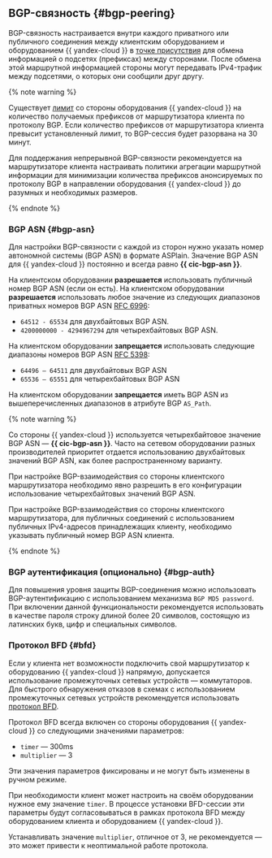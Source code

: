 ## BGP-связность {#bgp-peering}

BGP-связность настраивается внутри каждого приватного или публичного соединения между клиентским оборудованием и оборудованием {{ yandex-cloud }} в [точке присутствия](../../interconnect/concepts/pops.md) для обмена информацией о подсетях (префиксах) между сторонами. После обмена этой маршрутной информацией стороны могут передавать IPv4-трафик между подсетями, о которых они сообщили друг другу.

{% note warning %}

Существует [лимит](../../interconnect/concepts/limits.md#interconnect-limits) со стороны оборудования {{ yandex-cloud }} на количество получаемых префиксов от маршрутизатора клиента по протоколу BGP.
Если количество префиксов от маршрутизатора клиента превысит установленный лимит, то BGP-сессия будет разорвана на 30 минут.

Для поддержания непрерывной BGP-связности рекомендуется на маршрутизаторе клиента настраивать политики агрегации маршрутной информации для минимизации количества префиксов анонсируемых по протоколу BGP в направлении оборудования {{ yandex-cloud }} до разумных и необходимых размеров.

{% endnote %}

### BGP ASN {#bgp-asn}

Для настройки BGP-связности с каждой из сторон нужно указать номер автономной системы (BGP ASN) в формате ASPlain. Значение BGP ASN для {{ yandex-cloud }} постоянно и всегда равно **{{ cic-bgp-asn }}**.

На клиентском оборудовании **разрешается** использовать публичный номер BGP ASN (если он есть). На клиентском оборудовании **разрешается** использовать любое значение из следующих диапазонов приватных номеров BGP ASN [RFC 6996](https://datatracker.ietf.org/doc/rfc6996):
* `64512 - 65534` для двухбайтовых BGP ASN.
* `4200000000 - 4294967294` для четырехбайтовых BGP ASN.

На клиентском оборудовании **запрещается** использовать следующие диапазоны номеров BGP ASN [RFC 5398](https://datatracker.ietf.org/doc/rfc5398):
* `64496 – 64511` для двухбайтовых BGP ASN
* `65536 – 65551` для четырехбайтовых BGP ASN

На клиентском оборудовании **запрещается** иметь BGP ASN из вышеперечисленных диапазонов в атрибуте BGP `AS_Path`.

{% note warning %}

Со стороны {{ yandex-cloud }} используется четырехбайтовое значение BGP ASN — **{{ cic-bgp-asn }}**. Часто на сетевом оборудовании разных производителей приоритет отдается использованию двухбайтовых значений BGP ASN, как более распространенному варианту. 

При настройке BGP-взаимодействия со стороны клиентского маршрутизатора необходимо явно разрешить в его конфигурации использование четырехбайтовых значений BGP ASN.

При настройке BGP-взаимодействия со стороны клиентского маршрутизатора, для публичных соединений с использованием публичных IPv4-адресов принадлежащих клиенту, необходимо указывать публичный номер BGP ASN клиента.

{% endnote %}

### BGP аутентификация (опционально) {#bgp-auth}

Для повышения уровня защиты BGP-соединения можно использовать BGP-аутентификацию с использованием механизма `BGP MD5 password`. При включении данной функциональности рекомендуется использовать в качестве пароля строку длиной более 20 символов, состоящую из латинских букв, цифр и специальных символов.

### Протокол BFD {#bfd}

Если у клиента нет возможности подключить свой маршрутизатор к оборудованию {{ yandex-cloud }} напрямую, допускается использование промежуточных сетевых устройств — коммутаторов. Для быстрого обнаружения отказов в схемах с использованием промежуточных сетевых устройств рекомендуется использовать [протокол BFD](https://en.wikipedia.org/wiki/Bidirectional_Forwarding_Detection).

Протокол BFD всегда включен со стороны оборудования {{ yandex-cloud }} cо следующими значениями параметров: 
* `timer` — 300ms
* `multiplier` — 3

Эти значения параметров фиксированы и не могут быть изменены в ручном режиме.

При необходимости клиент может настроить на своём оборудовании нужное ему значение `timer`. В процессе установки BFD-сессии эти параметры будут согласовываться в рамках протокола BFD между оборудованием клиента и оборудованием {{ yandex-cloud }}. 

Устанавливать значение `multiplier`, отличное от 3, не рекомендуется — это может привести к неоптимальной работе протокола.
